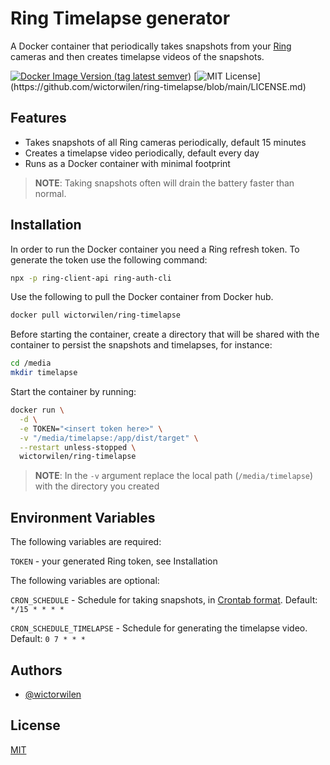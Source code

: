 
# Ring Timelapse generator

A Docker container that periodically takes snapshots from your [Ring](https://www.ring.com) cameras and then creates timelapse videos of the snapshots.

[![Docker Image Version (tag latest semver)](https://img.shields.io/docker/v/wictorwilen/ring-timelapse/latest)](https://hub.docker.com/repository/docker/wictorwilen/ring-timelapse)
[![MIT License](https://img.shields.io/apm/l/atomic-design-ui.svg?)](https://github.com/wictorwilen/ring-timelapse/blob/main/LICENSE.md)

## Features

- Takes snapshots of all Ring cameras periodically, default 15 minutes
- Creates a timelapse video periodically, default every day
- Runs as a Docker container with minimal footprint

> **NOTE**: Taking snapshots often will drain the battery faster than normal.

## Installation

In order to run the Docker container you need a Ring refresh token.
To generate the token use the following command:

``` bash
npx -p ring-client-api ring-auth-cli
```

Use the following to pull the Docker container from Docker hub.

``` bash
docker pull wictorwilen/ring-timelapse
```

Before starting the container, create a directory that will be shared with the 
container to persist the snapshots and timelapses, for instance:

``` bash
cd /media
mkdir timelapse
```

Start the container by running:

``` bash
docker run \
  -d \
  -e TOKEN="<insert token here>" \
  -v "/media/timelapse:/app/dist/target" \
  --restart unless-stopped \
  wictorwilen/ring-timelapse
```

> **NOTE**: In the `-v` argument replace the local path (`/media/timelapse`) with the directory you created

## Environment Variables

The following variables are required:

`TOKEN` - your generated Ring token, see Installation

The following variables are optional:

`CRON_SCHEDULE` - Schedule for taking snapshots, in [Crontab format](https://linuxhandbook.com/crontab/). Default: `*/15 * * * *`

`CRON_SCHEDULE_TIMELAPSE` - Schedule for generating the timelapse video. Default: `0 7 * * *`

## Authors

- [@wictorwilen](https://www.github.com/wictorwilen)
  
## License

[MIT](https://choosealicense.com/licenses/mit/)
